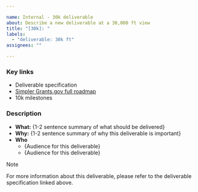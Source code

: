 ```yaml
---

name: Internal - 30k deliverable
about: Describe a new deliverable at a 30,000 ft view
title: "[30k]: "
labels:
  - "deliverable: 30k ft"
assignees: ""

---
```


### Key links

- Deliverable specification
- [Simpler Grants.gov full roadmap](https://github.com/orgs/HHS/projects/12)
- 10k milestones

### Description

- **What:** {1-2 sentence summary of what should be delivered}
- **Why:** {1-2 sentence summary of why this deliverable is important}
- **Who**
  - {Audience for this deliverable}
  - {Audience for this deliverable}

> [!NOTE]
> For more information about this deliverable, please refer to the deliverable specification linked above.
